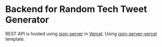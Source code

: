 # Backend for Random Tech Tweet Generator

REST API is hosted using [json-server](https://github.com/typicode/json-server) in [Vercel](https://vercel.com/dashboard). Using [json-server-vercel](https://github.com/kitloong/json-server-vercel) template.
